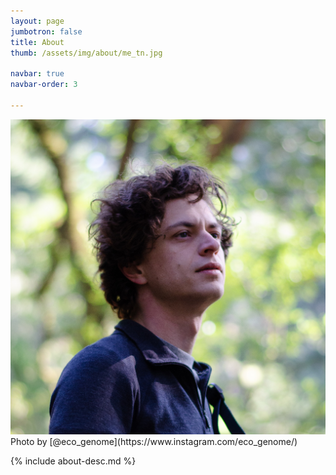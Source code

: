 ```yaml
---
layout: page
jumbotron: false
title: About
thumb: /assets/img/about/me_tn.jpg

navbar: true
navbar-order: 3

---
```


<div markdown="1" id="about-container">
  <div markdown="1" id="about-left">
  <img src="/assets/img/about/me_tn.jpg"/>
  <div markdown="1" class="caption">
  Photo by [@eco_genome](https://www.instagram.com/eco_genome/)
  </div>
  </div>

<div markdown="1" id="about-right">

  {% include about-desc.md %}

</div>